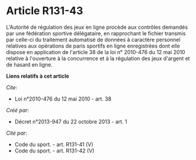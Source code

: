 # Article R131-43

L'Autorité de régulation des jeux en ligne procède aux contrôles demandés par une fédération sportive délégataire, en
rapprochant le fichier transmis par celle-ci du traitement automatisé de données à caractère personnel relatives aux
opérations de paris sportifs en ligne enregistrées dont elle dispose en application de l'article 38 de la loi n° 2010-476 du
12 mai 2010 relative à l'ouverture à la concurrence et à la régulation des jeux d'argent et de hasard en ligne.

**Liens relatifs à cet article**

_Cite_:

  - Loi n°2010-476 du 12 mai 2010 - art. 38

_Créé par_:

  - Décret n°2013-947 du 22 octobre 2013 - art. 1

_Cité par_:

  - Code du sport. - art. R131-41 (V)
  - Code du sport. - art. R131-42 (V)
